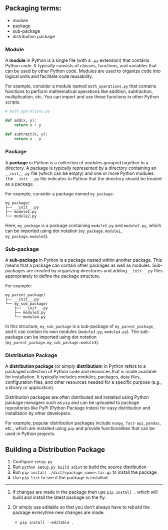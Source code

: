 ## Packaging terms:

- module
- package
- sub-package
- distribution package



### Module

A **module** in Python is a single file (with a `.py` extension) that contains Python code. It typically consists of classes, functions, and variables that can be used by other Python code. Modules are used to organize code into logical units and facilitate code reusability.

For example, consider a module named `math_operations.py` that contains functions to perform mathematical operations like addition, subtraction, multiplication, etc. You can import and use these functions in other Python scripts.

```python
# math_operations.py

def add(x, y):
    return x + y

def subtract(x, y):
    return x - y
```

### Package

A **package** in Python is a collection of modules grouped together in a directory. A package is typically represented by a directory containing an `__init__.py` file (which can be empty) and one or more Python modules. The `__init__.py` file indicates to Python that the directory should be treated as a package.

For example, consider a package named `my_package`:

```
my_package/
├── __init__.py
├── module1.py
└── module2.py
```

Here, `my_package` is a package containing `module1.py` and `module2.py`, which can be imported using dot notation (`my_package.module1`, `my_package.module2`).

### Sub-package

A **sub-package** in Python is a package nested within another package. This means that a package can contain other packages as well as modules. Sub-packages are created by organizing directories and adding `__init__.py` files appropriately to define the package structure.

For example:

```
my_parent_package/
├── __init__.py
└── my_sub_package/
    ├── __init__.py
    ├── module3.py
    └── module4.py
```

In this structure, `my_sub_package` is a sub-package of `my_parent_package`, and it can contain its own modules (`module3.py`, `module4.py`). The sub-package can be imported using dot notation (`my_parent_package.my_sub_package.module3`).

### Distribution Package

A **distribution package** (or simply **distribution**) in Python refers to a packaged collection of Python code and resources that is made available for installation. It typically includes modules, packages, data files, configuration files, and other resources needed for a specific purpose (e.g., a library or application).

Distribution packages are often distributed and installed using Python package managers such as `pip` and can be uploaded to package repositories like PyPI (Python Package Index) for easy distribution and installation by other developers.

For example, popular distribution packages include `numpy`, `fast-api`, `pandas`, etc., which are installed using `pip` and provide functionalities that can be used in Python projects.



## Building a Distribution Package

1. Configure `setup.py`
2. Run `python setup.py build sdist` to build the source distribution
3. Run `pip install ./dist/<package_name>.tar.gz` to install the package
4. Use `pip list` to see if the package is installed.

* **

1. If changes are made in the package then use `pip install .` which will build and install the latest package on the fly.

2. Or simply use editable so that you don't always have to rebuild the package evrerytime new changes are made: 
      - `pip install --editable .`